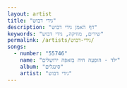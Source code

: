 ```yaml
---
layout: artist
title: "גידי דבוש"
description: "דף האמן גידי דבוש"
keywords: "שירים, מוזיקה, גידי דבוש"
permalink: /artists/גידי-דבוש/
songs:
  - number: "55746"
    name: "ילד - הופעה חיה בזאפה ירושלים"
    album: "סינגלים"
    artist: "גידי דבוש"
---
```

